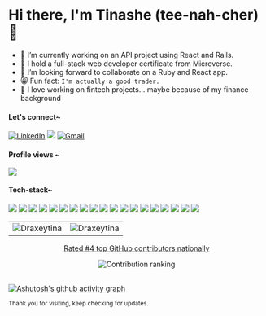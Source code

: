 <h1> Hi there, I'm Tinashe (tee-nah-cher)👋</h1>

- 🔭 I’m currently working on an API project using React and Rails. 
- 🌱 I hold a full-stack web developer certificate from Microverse.
- 👯 I’m looking forward to collaborate on a Ruby and React app.
- 😸 Fun fact: `I'm actually a good trader.` 
- 🤟 I love working on fintech projects... maybe because of my finance background 

<div align="left">
  <h4>Let's connect~</h4>
<a  href="https://www.linkedin.com/in/timothy-tinashe-murambinda" target="_blank"><img alt="LinkedIn" src="https://img.shields.io/badge/linkedin%20-%230077B5.svg?&style=plastic&logo=linkedin&logoColor=white" /></a>
<a href="https://twitter.com/tinamura2" target="_blank"> <img src="https://img.shields.io/badge/twitter-%2300acee.svg?&style=plastic&logo=twitter&logoColor=white&alt=twitter" /></a>
<a href="mailto:tinashemurambinda@gmail.com"><img  alt="Gmail" src="https://img.shields.io/badge/Gmail-D14836?style=plastic&logo=gmail&logoColor=white" /><a/>
<br>
</div>


<h4 align="left"> 
  Profile views ~ <br><br>
  <img src="https://profile-counter.glitch.me/Draxeytina/count.svg" />
</h4>

<h4 align="left">Tech-stack~</h4>
<div align="left">
<img src="https://img.shields.io/badge/javascript-%23323330.svg?style=plastic&logo=javascript&logoColor=%23F7DF1E" /> <img src="https://img.shields.io/badge/react-%2320232a.svg?style=plastic&logo=react&logoColor=%2361DAFB" /> <img src="https://img.shields.io/badge/ruby-%23CC342D.svg?style=plastic&logo=ruby&logoColor=white" /> <img src="https://img.shields.io/badge/rails-%23CC0000.svg?style=plastic&logo=ruby-on-rails&logoColor=white" /> <img src="https://img.shields.io/badge/ESLint-4B3263?style=plastic&logo=eslint&logoColor=white" /> <img src="https://img.shields.io/badge/html5-%23E34F26.svg?style=plastic&logo=html5&logoColor=white" /> <img src="https://img.shields.io/badge/css3-%231572B6.svg?style=plastic&logo=css3&logoColor=white" /> <img src="https://img.shields.io/badge/SASS-hotpink.svg?style=plastic&logo=SASS&logoColor=white> <img src="https://img.shields.io/badge/bootstrap-%23563D7C.svg?style=plastic&logo=bootstrap&logoColor=white"> <img src="https://img.shields.io/badge/git-%23F05033.svg?style=plastic&logo=git&logoColor=white" /> <img src="https://img.shields.io/badge/github-%23121011.svg?style=plastic&logo=github&logoColor=white" /> <img src="https://img.shields.io/badge/NPM-%23000000.svg?style=plastic&logo=npm&logoColor=white" /> <img src="https://img.shields.io/badge/yarn-%232C8EBB.svg?style=plastic&logo=yarn&logoColor=white" /> <img src="https://img.shields.io/badge/-jest-%23C21325?style=plastic&logo=jest&logoColor=white" /> <img src="https://img.shields.io/badge/-mocha-%238D6748?style=plastic&logo=mocha&logoColor=white" />  <img src="https://img.shields.io/badge/-selenium-%43B02A?style=plastic&logo=selenium&logoColor=white" /> <img src="https://img.shields.io/badge/postgres-%23316192.svg?style=plastic&logo=postgresql&logoColor=white" /> <img src="https://img.shields.io/badge/mysql-%2300f.svg?style=plastic&logo=mysql&logoColor=white" /> <img src="https://img.shields.io/badge/Microsoft%20SQL%20Sever-CC2927?style=plastic&logo=microsoft%20sql%20server&logoColor=white" /> <img src="https://img.shields.io/badge/mysql-%2300f.svg?style=plastic&logo=mysql&logoColor=white" />
<br>
</div>
  
  
<table align="center">
  <tr>
   
<td><img src="https://github-readme-stats.vercel.app/api?username=Draxeytina&include_all_commits=true&count_private=true&show_icons=true&line_height=20&title_color=7A7ADB&icon_color=2234AE&text_color=D3D3D3&bg_color=0,000000,130F40" alt="Draxeytina" />
    <td><img src="https://github-readme-stats.vercel.app/api/top-langs?username=Draxeytina&show_icons=true&locale=en&layout=compact&title_color=7A7ADB&icon_color=2234AE&text_color=D3D3D3&bg_color=0,000000,130F40" alt="Draxeytina" /></td>
  </tr>
</table>
  
<div align="center">
 <a href="https://commits.top/zimbabwe_public.html"><p>Rated #4 top GitHub contributors nationally</p></a>
 <img src="https://user-images.githubusercontent.com/59999191/204917455-d54abeaa-137f-4aec-ad89-1efaaafc5992.png" alt="Contribution ranking" />
</div>
<br>

[![Ashutosh's github activity graph](https://github-readme-activity-graph.cyclic.app/graph?username=Draxeytina&theme=react-dark)](https://github.com/ashutosh00710/github-readme-activity-graph)
  
  <small>Thank you for visiting, keep checking for updates.</small>
